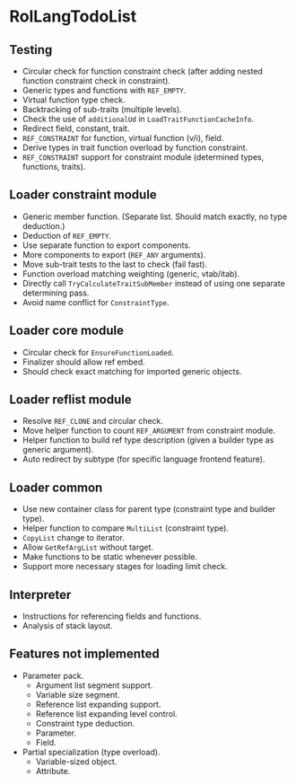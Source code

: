 # RolLangTodoList

## Testing
* Circular check for function constraint check (after adding nested function constraint check in constraint).
* Generic types and functions with ```REF_EMPTY```.
* Virtual function type check.
* Backtracking of sub-traits (multiple levels).
* Check the use of ```additionalUd``` in ```LoadTraitFunctionCacheInfo```.
* Redirect field, constant, trait.
* ```REF_CONSTRAINT``` for function, virtual function (v/i), field.
* Derive types in trait function overload by function constraint.
* ```REF_CONSTRAINT``` support for constraint module (determined types, functions, traits).

## Loader constraint module
* Generic member function. (Separate list. Should match exactly, no type deduction.)
* Deduction of ```REF_EMPTY```.
* Use separate function to export components.
* More components to export (```REF_ANY``` arguments).
* Move sub-trait tests to the last to check (fail fast).
* Function overload matching weighting (generic, vtab/itab).
* Directly call ```TryCalculateTraitSubMember``` instead of using one separate determining pass.
* Avoid name conflict for ```ConstraintType```.

## Loader core module
* Circular check for ```EnsureFunctionLoaded```.
* Finalizer should allow ref embed.
* Should check exact matching for imported generic objects.

## Loader reflist module
* Resolve ```REF_CLONE``` and circular check.
* Move helper function to count ```REF_ARGUMENT``` from constraint module.
* Helper function to build ref type description (given a builder type as generic argument).
* Auto redirect by subtype (for specific language frontend feature).

## Loader common
* Use new container class for parent type (constraint type and builder type).
* Helper function to compare ```MultiList``` (constraint type).
* ```CopyList``` change to iterator.
* Allow ```GetRefArgList``` without target.
* Make functions to be static whenever possible.
* Support more necessary stages for loading limit check.

## Interpreter
* Instructions for referencing fields and functions.
* Analysis of stack layout.

## Features not implemented
* Parameter pack.
  * Argument list segment support.
  * Variable size segment.
  * Reference list expanding support.
  * Reference list expanding level control.
  * Constraint type deduction.
  * Parameter.
  * Field.
* Partial specialization (type overload).
  * Variable-sized object.
  * Attribute.
